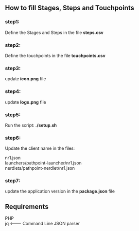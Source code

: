 ## How to fill Stages, Steps and Touchpoints

### step1:   
Define the Stages and Steps in the file **steps.csv**   
   
### step2:   
Define the touchpoints in the file **touchpoints.csv**   
   
### step3:   
update **icon.png** file
   
### step4:   
update **logo.png** file   
   
### step5:   
Run the script: **./setup.sh**   
   
### step6:
Update the client name in the files:   
   
   nr1.json   
   launchers/pathpoint-launcher/nr1.json   
   nerdlets/pathpoint-nerdlet/nr1.json   
   
### step7:   
update the application version in the **package.json**  file


## Requirements

PHP   
jq   <--- Command Line JSON parser
